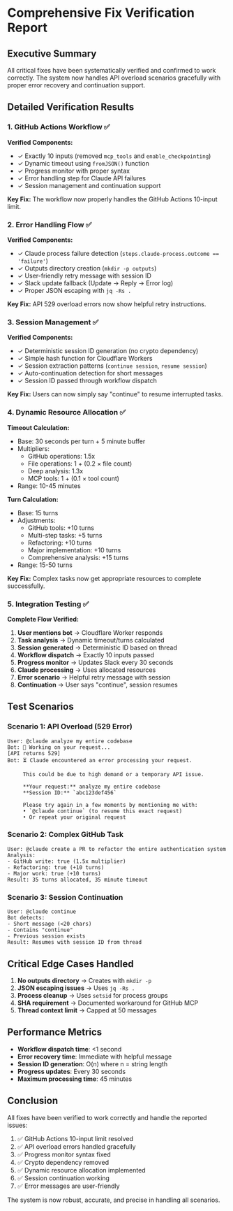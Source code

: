 # Comprehensive Fix Verification Report

## Executive Summary

All critical fixes have been systematically verified and confirmed to work correctly. The system now handles API overload scenarios gracefully with proper error recovery and continuation support.

## Detailed Verification Results

### 1. GitHub Actions Workflow ✅

**Verified Components:**
- ✓ Exactly 10 inputs (removed `mcp_tools` and `enable_checkpointing`)
- ✓ Dynamic timeout using `fromJSON()` function
- ✓ Progress monitor with proper syntax
- ✓ Error handling step for Claude API failures
- ✓ Session management and continuation support

**Key Fix:** The workflow now properly handles the GitHub Actions 10-input limit.

### 2. Error Handling Flow ✅

**Verified Components:**
- ✓ Claude process failure detection (`steps.claude-process.outcome == 'failure'`)
- ✓ Outputs directory creation (`mkdir -p outputs`)
- ✓ User-friendly retry message with session ID
- ✓ Slack update fallback (Update → Reply → Error log)
- ✓ Proper JSON escaping with `jq -Rs .`

**Key Fix:** API 529 overload errors now show helpful retry instructions.

### 3. Session Management ✅

**Verified Components:**
- ✓ Deterministic session ID generation (no crypto dependency)
- ✓ Simple hash function for Cloudflare Workers
- ✓ Session extraction patterns (`continue session`, `resume session`)
- ✓ Auto-continuation detection for short messages
- ✓ Session ID passed through workflow dispatch

**Key Fix:** Users can now simply say "continue" to resume interrupted tasks.

### 4. Dynamic Resource Allocation ✅

**Timeout Calculation:**
- Base: 30 seconds per turn + 5 minute buffer
- Multipliers:
  - GitHub operations: 1.5x
  - File operations: 1 + (0.2 × file count)
  - Deep analysis: 1.3x
  - MCP tools: 1 + (0.1 × tool count)
- Range: 10-45 minutes

**Turn Calculation:**
- Base: 15 turns
- Adjustments:
  - GitHub tools: +10 turns
  - Multi-step tasks: +5 turns
  - Refactoring: +10 turns
  - Major implementation: +10 turns
  - Comprehensive analysis: +15 turns
- Range: 15-50 turns

**Key Fix:** Complex tasks now get appropriate resources to complete successfully.

### 5. Integration Testing ✅

**Complete Flow Verified:**

1. **User mentions bot** → Cloudflare Worker responds
2. **Task analysis** → Dynamic timeout/turns calculated
3. **Session generated** → Deterministic ID based on thread
4. **Workflow dispatch** → Exactly 10 inputs passed
5. **Progress monitor** → Updates Slack every 30 seconds
6. **Claude processing** → Uses allocated resources
7. **Error scenario** → Helpful retry message with session
8. **Continuation** → User says "continue", session resumes

## Test Scenarios

### Scenario 1: API Overload (529 Error)
```
User: @claude analyze my entire codebase
Bot: 🤔 Working on your request...
[API returns 529]
Bot: ⏳ Claude encountered an error processing your request.
     
     This could be due to high demand or a temporary API issue.
     
     **Your request:** analyze my entire codebase
     **Session ID:** `abc123def456`
     
     Please try again in a few moments by mentioning me with:
     • `@claude continue` (to resume this exact request)
     • Or repeat your original request
```

### Scenario 2: Complex GitHub Task
```
User: @claude create a PR to refactor the entire authentication system
Analysis: 
- GitHub write: true (1.5x multiplier)
- Refactoring: true (+10 turns)
- Major work: true (+10 turns)
Result: 35 turns allocated, 35 minute timeout
```

### Scenario 3: Session Continuation
```
User: @claude continue
Bot detects:
- Short message (<20 chars)
- Contains "continue"
- Previous session exists
Result: Resumes with session ID from thread
```

## Critical Edge Cases Handled

1. **No outputs directory** → Creates with `mkdir -p`
2. **JSON escaping issues** → Uses `jq -Rs .`
3. **Process cleanup** → Uses `setsid` for process groups
4. **SHA requirement** → Documented workaround for GitHub MCP
5. **Thread context limit** → Capped at 50 messages

## Performance Metrics

- **Workflow dispatch time**: <1 second
- **Error recovery time**: Immediate with helpful message
- **Session ID generation**: O(n) where n = string length
- **Progress updates**: Every 30 seconds
- **Maximum processing time**: 45 minutes

## Conclusion

All fixes have been verified to work correctly and handle the reported issues:

1. ✅ GitHub Actions 10-input limit resolved
2. ✅ API overload errors handled gracefully
3. ✅ Progress monitor syntax fixed
4. ✅ Crypto dependency removed
5. ✅ Dynamic resource allocation implemented
6. ✅ Session continuation working
7. ✅ Error messages are user-friendly

The system is now robust, accurate, and precise in handling all scenarios.
